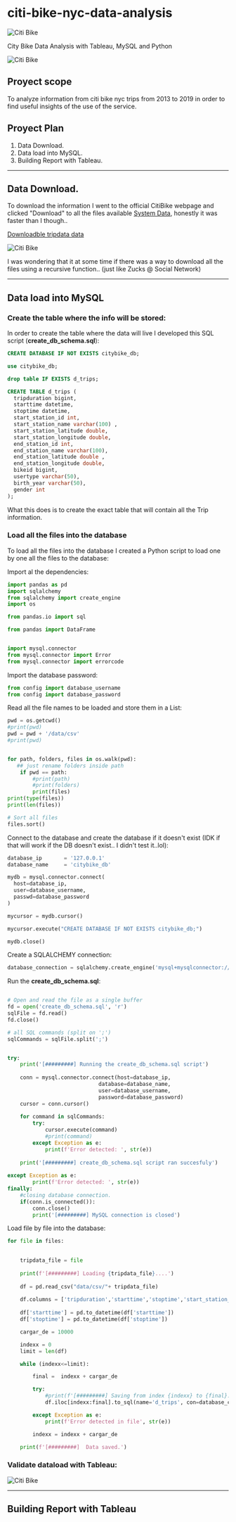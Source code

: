# citi-bike-nyc-data-analysis



![Citi Bike](https://d21xlh2maitm24.cloudfront.net/nyc/CitiBike_Logo_p.svg?mtime=20160427183115)

City Bike Data Analysis with Tableau, MySQL and Python


![Citi Bike](images/citibike1.png)


## Proyect scope

To analyze information from citi bike nyc trips from 2013 to 2019 in order to find useful insights of the use of the service.


## Proyect Plan

1. Data Download.
2. Data load into MySQL.
5. Building Report with Tableau.

---

## Data Download.

To download the information I went to the official CitiBike webpage and clicked "Download" to all the files available [System Data](https://www.citibikenyc.com/system-data), honestly it was faster than I though..

[Downloadble tripdata data](https://s3.amazonaws.com/tripdata/index.html)

![Citi Bike](images/citibike2.png)

I was wondering that it at some time if there was a way to download all the files using a recursive function.. (just like Zucks @ Social Network)

---

## Data load into MySQL

### Create the table where the info will be stored:

In order to create the table where the data will live I developed this SQL script (**create_db_schema.sql**):

```sql
CREATE DATABASE IF NOT EXISTS citybike_db;

use citybike_db;

drop table IF EXISTS d_trips;

CREATE TABLE d_trips (
  tripduration bigint,
  starttime datetime,
  stoptime datetime,
  start_station_id int,
  start_station_name varchar(100) ,
  start_station_latitude double,
  start_station_longitude double,
  end_station_id int,
  end_station_name varchar(100),
  end_station_latitude double ,
  end_station_longitude double,
  bikeid bigint,
  usertype varchar(50),
  birth_year varchar(50),
  gender int
);

```

What this does is to create the exact table that will contain all the Trip information.


### Load all the files into the database

To load all the files into the database I created a Python script to load one by one all the files to the database:

Import al the dependencies:
```python
import pandas as pd
import sqlalchemy
from sqlalchemy import create_engine
import os

from pandas.io import sql

from pandas import DataFrame


import mysql.connector
from mysql.connector import Error
from mysql.connector import errorcode

```


Import the database password:
```python
from config import database_username
from config import database_password
```

Read all the file names to be loaded and store them in a List:

```python
pwd = os.getcwd()
#print(pwd)
pwd = pwd + '/data/csv'
#print(pwd)


for path, folders, files in os.walk(pwd):
   ## just rename folders inside path 
    if pwd == path:
        #print(path)
        #print(folders)
        print(files)
print(type(files))
print(len(files))

# Sort all files
files.sort()
```

Connect to the database and create the database if it doesn't exist (IDK if that will work if the DB doesn't exist.. I didn't test it..lol):
```python
database_ip       = '127.0.0.1'
database_name     = 'citybike_db'

mydb = mysql.connector.connect(
  host=database_ip,
  user=database_username,
  passwd=database_password
)

mycursor = mydb.cursor()

mycursor.execute("CREATE DATABASE IF NOT EXISTS citybike_db;")

mydb.close()
```

Create a SQLALCHEMY connection:
```python
database_connection = sqlalchemy.create_engine('mysql+mysqlconnector://{0}:{1}@{2}/{3}'.format(database_username, database_password, database_ip, database_name))
```


Run the **create_db_schema.sql**:
```python

# Open and read the file as a single buffer
fd = open('create_db_schema.sql', 'r')
sqlFile = fd.read()
fd.close()

# all SQL commands (split on ';')
sqlCommands = sqlFile.split(';')


try:
    print('[#########] Running the create_db_schema.sql script')
    
    conn = mysql.connector.connect(host=database_ip,
                             database=database_name,
                             user=database_username,
                             password=database_password)
    cursor = conn.cursor()
    
    for command in sqlCommands:
        try:
            cursor.execute(command)
            #print(command)
        except Exception as e:
            print(f'Error detected: ', str(e))
            
    print('[#########] create_db_schema.sql script ran succesfuly')
    
except Exception as e:
        print(f'Error detected: ', str(e))
finally:
    #closing database connection.
    if(conn.is_connected()):
        conn.close()
        print('[#########] MySQL connection is closed')

```

Load file by file into the database:
```python
for file in files:
    

    tripdata_file = file
    
    print(f'[#########] Loading {tripdata_file}....')
    
    df = pd.read_csv("data/csv/"+ tripdata_file)
    
    df.columns = ['tripduration','starttime','stoptime','start_station_id','start_station_name','start_station_latitude','start_station_longitude','end_station_id','end_station_name','end_station_latitude','end_station_longitude','bikeid','usertype','birth_year','gender']
    
    df['starttime'] = pd.to_datetime(df['starttime'])
    df['stoptime'] = pd.to_datetime(df['stoptime'])

    cargar_de = 10000 

    indexx = 0
    limit = len(df)

    while (indexx<=limit):

        final =  indexx + cargar_de

        try:
            #print(f'[#########] Saving from index {indexx} to {final}.')
            df.iloc[indexx:final].to_sql(name='d_trips', con=database_connection, if_exists='append', index=False) 

        except Exception as e:
            print(f'Error detected in file', str(e))

        indexx = indexx + cargar_de

    print(f'[#########]  Data saved.')
```

### Validate dataload with Tableau:

![Citi Bike](images/data_loaded.png)

---

## Building Report with Tableau
